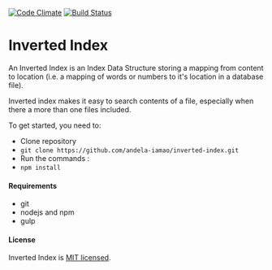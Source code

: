 [![Code Climate](https://codeclimate.com/github/andela-iamao/inverted-index/badges/gpa.svg)](https://codeclimate.com/github/andela-iamao/inverted-index) [![Build Status](https://travis-ci.org/andela-iamao/inverted-index.svg?branch=master)](https://travis-ci.org/andela-iamao/inverted-index)

# Inverted Index
An Inverted Index is an Index Data Structure storing a mapping from content to location (i.e. a mapping of words or numbers to it's location in a database file).

Inverted index makes it easy to search contents of a file, especially when there a more than one files included.

To get started, you need to:
* Clone repository
 * `git clone https://github.com/andela-iamao/inverted-index.git`
* Run the commands : 
 * `npm install`
 
#### Requirements
* git
* nodejs and npm
* gulp


#### License

Inverted Index is [MIT licensed](https://github.com/andela-iamao/inverted-index/blob/feature/139563053/Automate-reloading-on-dev/License.md).

